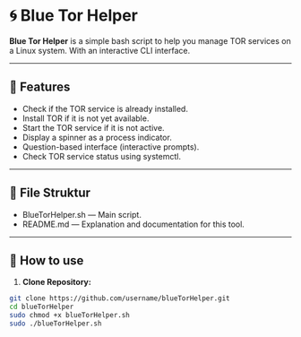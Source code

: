 # 🌀 Blue Tor Helper

**Blue Tor Helper** is a simple bash script to help you manage TOR services on a Linux system.
With an interactive CLI interface.

---

## 📌 Features

- Check if the TOR service is already installed.
- Install TOR if it is not yet available.
- Start the TOR service if it is not active.
- Display a spinner as a process indicator.
- Question-based interface (interactive prompts).
- Check TOR service status using systemctl.

---

## 📂 File Struktur 

- BlueTorHelper.sh — Main script.
- README.md — Explanation and documentation for this tool.

---

## 🔧 How to use

1. **Clone Repository:**

```bash
git clone https://github.com/username/blueTorHelper.git
cd blueTorHelper
sudo chmod +x blueTorHelper.sh
sudo ./blueTorHelper.sh

